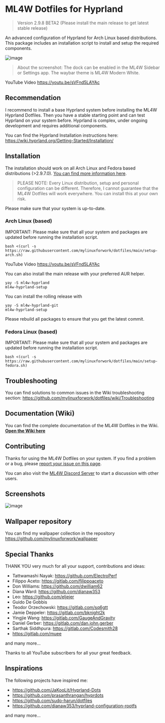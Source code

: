 # ML4W Dotfiles for Hyprland
> Version 2.9.8 BETA2 (Please install the main release to get latest stable release)

An advanced configuration of Hyprland for Arch Linux based distributions. This package includes an installation script to install and setup the required components.

![image](https://github.com/user-attachments/assets/c1af2d8a-142b-4285-9b63-92862a7868c5)

> About the screenshot: The dock can be enabled in the ML4W Sidebar or Settings app. The waybar theme is ML4W Modern White.

YouTube Video https://youtu.be/sVFnd5LAYAc

## Recommendation

I recommend to install a base Hyprland system before installing the ML4W Hyprland Dotfiles. Then you have a stable starting point and can test Hyprland on your system before. Hyprland is complex, under ongoing development and requires additional components. 

You can find the Hyprland Installation instructions here: https://wiki.hyprland.org/Getting-Started/Installation/

## Installation

The installation should work on all Arch Linux and Fedora based distributions (>2.9.7.0). [You can find more information here](https://github.com/mylinuxforwork/dotfiles/wiki).

> PLEASE NOTE: Every Linux distribution, setup and personal configuration can be different. Therefore, I cannot guarantee that the ML4W Dotfiles will work everywhere. You can install this at your own risk.

Please make sure that your system is up-to-date.

### Arch Linux (based)

IMPORTANT: Please make sure that all your system and packages are updated before running the installation script.

```
bash <(curl -s https://raw.githubusercontent.com/mylinuxforwork/dotfiles/main/setup-arch.sh)
```

YouTube Video https://youtu.be/sVFnd5LAYAc

You can also install the main release with your preferred AUR helper. 

```
yay -S ml4w-hyprland
ml4w-hyprland-setup
```

You can install the rolling release with

```
yay -S ml4w-hyprland-git
ml4w-hyprland-setup
```

Please rebuild all packages to ensure that you get the latest commit. 

### Fedora Linux (based)

IMPORTANT: Please make sure that all your system and packages are updated before running the installation script.

```
bash <(curl -s https://raw.githubusercontent.com/mylinuxforwork/dotfiles/main/setup-fedora.sh)
```

## Troubleshooting

You can find solutions to common issues in the Wiki troubleshooting section: https://github.com/mylinuxforwork/dotfiles/wiki/Troubleshooting

## Documentation (Wiki)

You can find the complete documentation of the ML4W Dotfiles in the Wiki. <b>[Open the Wiki here](https://github.com/mylinuxforwork/dotfiles/wiki)</b>

## Contributing

Thanks for using the ML4W Dotfiles on your system. If you find a problem or a bug, please [report your issue on this page](https://github.com/mylinuxforwork/dotfiles/issues).

You can also visit the [ML4W Discord Server](https://discord.gg/c4fJK7Za3g) to start a discussion with other users.

## Screenshots

![image](https://github.com/user-attachments/assets/2c2e34c5-b63a-4d44-86a8-36ba03211c09)

## Wallpaper repository

You can find my wallpaper collection in the repository https://github.com/mylinuxforwork/wallpaper

## Special Thanks

THANK YOU very much for all your support, contributions and ideas:

- Tattwamashi Nayak: https://github.com/ElectroPerf
- Filippo Aceto: https://gitlab.com/filippoaceto
- Don Williams: https://github.com/dwilliam62
- Diana Ward: https://github.com/dianaw353
- Leo: https://github.com/eljejer
- Guido De Gobbis
- Teodor Orzechowski: https://gitlab.com/sq6gtt
- Jamie Deppeler: https://gitlab.com/bknight2k
- Yingjie Wang: https://gitlab.com/GaugeAndGravity
- Daniel Gerber: https://gitlab.com/dan.john.gerber
- Sarthak Siddhpura: https://gitlab.com/Codesmith28
- https://gitlab.com/muee

and many more...

Thanks to all YouTube subscribers for all your great feedback.

## Inspirations

The following projects have inspired me:

- https://github.com/JaKooLit/Hyprland-Dots
- https://github.com/prasanthrangan/hyprdots
- https://github.com/sudo-harun/dotfiles
- https://github.com/dianaw353/hyprland-configuration-rootfs

and many more...

